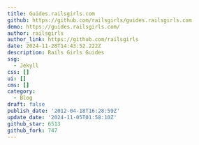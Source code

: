 ```yaml
---
title: Guides.railsgirls.com
github: https://github.com/railsgirls/guides.railsgirls.com
demo: https://guides.railsgirls.com/
author: railsgirls
author_link: https://github.com/railsgirls
date: 2024-11-28T14:43:52.222Z
description: Rails Girls Guides
ssg:
  - Jekyll
css: []
ui: []
cms: []
category:
  - Blog
draft: false
publish_date: '2012-04-18T16:28:59Z'
update_date: '2024-11-05T01:58:10Z'
github_star: 6513
github_fork: 747
---
```

